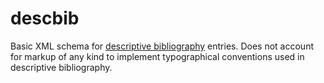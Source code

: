 descbib
=======

Basic XML schema for [descriptive bibliography](http://bibsocamer.org/publications/bibliography-defined/) entries. Does not account for markup of any kind to implement typographical conventions used in descriptive bibliography. 
